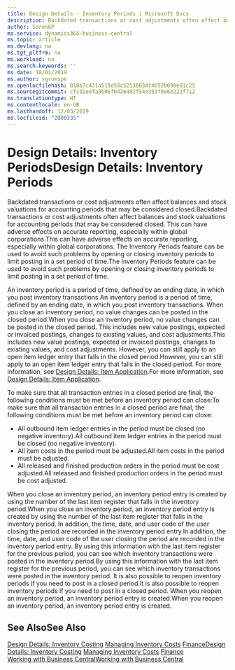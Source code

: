 ```yaml
---
title: Design Details - Inventory Periods | Microsoft Docs
description: Backdated transactions or cost adjustments often affect balances and stock valuations for accounting periods that may be considered closed. This can have adverse effects on accurate reporting, especially within global corporations. The Inventory Periods feature can be used to avoid such problems by opening or closing inventory periods to limit posting in a set period of time.
author: SorenGP
ms.service: dynamics365-business-central
ms.topic: article
ms.devlang: na
ms.tgt_pltfrm: na
ms.workload: na
ms.search.keywords: ''
ms.date: 10/01/2019
ms.author: sgroespe
ms.openlocfilehash: 818b7c431a518d58c52536034f4652b098e91c25
ms.sourcegitcommit: cfc92eefa8b06fb426482f54e393f0e6e222f712
ms.translationtype: HT
ms.contentlocale: en-GB
ms.lasthandoff: 12/03/2019
ms.locfileid: "2880335"
---
```

# <a name="design-details-inventory-periods"></a><span data-ttu-id="ff0c5-105">Design Details: Inventory Periods</span><span class="sxs-lookup"><span data-stu-id="ff0c5-105">Design Details: Inventory Periods</span></span>
<span data-ttu-id="ff0c5-106">Backdated transactions or cost adjustments often affect balances and stock valuations for accounting periods that may be considered closed.</span><span class="sxs-lookup"><span data-stu-id="ff0c5-106">Backdated transactions or cost adjustments often affect balances and stock valuations for accounting periods that may be considered closed.</span></span> <span data-ttu-id="ff0c5-107">This can have adverse effects on accurate reporting, especially within global corporations.</span><span class="sxs-lookup"><span data-stu-id="ff0c5-107">This can have adverse effects on accurate reporting, especially within global corporations.</span></span> <span data-ttu-id="ff0c5-108">The Inventory Periods feature can be used to avoid such problems by opening or closing inventory periods to limit posting in a set period of time.</span><span class="sxs-lookup"><span data-stu-id="ff0c5-108">The Inventory Periods feature can be used to avoid such problems by opening or closing inventory periods to limit posting in a set period of time.</span></span>  

 <span data-ttu-id="ff0c5-109">An inventory period is a period of time, defined by an ending date, in which you post inventory transactions.</span><span class="sxs-lookup"><span data-stu-id="ff0c5-109">An inventory period is a period of time, defined by an ending date, in which you post inventory transactions.</span></span> <span data-ttu-id="ff0c5-110">When you close an inventory period, no value changes can be posted in the closed period.</span><span class="sxs-lookup"><span data-stu-id="ff0c5-110">When you close an inventory period, no value changes can be posted in the closed period.</span></span> <span data-ttu-id="ff0c5-111">This includes new value postings, expected or invoiced postings, changes to existing values, and cost adjustments.</span><span class="sxs-lookup"><span data-stu-id="ff0c5-111">This includes new value postings, expected or invoiced postings, changes to existing values, and cost adjustments.</span></span> <span data-ttu-id="ff0c5-112">However, you can still apply to an open item ledger entry that falls in the closed period.</span><span class="sxs-lookup"><span data-stu-id="ff0c5-112">However, you can still apply to an open item ledger entry that falls in the closed period.</span></span> <span data-ttu-id="ff0c5-113">For more information, see [Design Details: Item Application](design-details-item-application.md).</span><span class="sxs-lookup"><span data-stu-id="ff0c5-113">For more information, see [Design Details: Item Application](design-details-item-application.md).</span></span>  

 <span data-ttu-id="ff0c5-114">To make sure that all transaction entries in a closed period are final, the following conditions must be met before an inventory period can close:</span><span class="sxs-lookup"><span data-stu-id="ff0c5-114">To make sure that all transaction entries in a closed period are final, the following conditions must be met before an inventory period can close:</span></span>  

-   <span data-ttu-id="ff0c5-115">All outbound item ledger entries in the period must be closed (no negative inventory).</span><span class="sxs-lookup"><span data-stu-id="ff0c5-115">All outbound item ledger entries in the period must be closed (no negative inventory).</span></span>  
-   <span data-ttu-id="ff0c5-116">All item costs in the period must be adjusted.</span><span class="sxs-lookup"><span data-stu-id="ff0c5-116">All item costs in the period must be adjusted.</span></span>  
-   <span data-ttu-id="ff0c5-117">All released and finished production orders in the period must be cost adjusted.</span><span class="sxs-lookup"><span data-stu-id="ff0c5-117">All released and finished production orders in the period must be cost adjusted.</span></span>  

 <span data-ttu-id="ff0c5-118">When you close an inventory period, an inventory period entry is created by using the number of the last item register that falls in the inventory period.</span><span class="sxs-lookup"><span data-stu-id="ff0c5-118">When you close an inventory period, an inventory period entry is created by using the number of the last item register that falls in the inventory period.</span></span> <span data-ttu-id="ff0c5-119">In addition, the time, date, and user code of the user closing the period are recorded in the inventory period entry.</span><span class="sxs-lookup"><span data-stu-id="ff0c5-119">In addition, the time, date, and user code of the user closing the period are recorded in the inventory period entry.</span></span> <span data-ttu-id="ff0c5-120">By using this information with the last item register for the previous period, you can see which inventory transactions were posted in the inventory period.</span><span class="sxs-lookup"><span data-stu-id="ff0c5-120">By using this information with the last item register for the previous period, you can see which inventory transactions were posted in the inventory period.</span></span> <span data-ttu-id="ff0c5-121">It is also possible to reopen inventory periods if you need to post in a closed period.</span><span class="sxs-lookup"><span data-stu-id="ff0c5-121">It is also possible to reopen inventory periods if you need to post in a closed period.</span></span> <span data-ttu-id="ff0c5-122">When you reopen an inventory period, an inventory period entry is created.</span><span class="sxs-lookup"><span data-stu-id="ff0c5-122">When you reopen an inventory period, an inventory period entry is created.</span></span>  

## <a name="see-also"></a><span data-ttu-id="ff0c5-123">See Also</span><span class="sxs-lookup"><span data-stu-id="ff0c5-123">See Also</span></span>  
 <span data-ttu-id="ff0c5-124">[Design Details: Inventory Costing](design-details-inventory-costing.md) [Managing Inventory Costs](finance-manage-inventory-costs.md) [Finance](finance.md)</span><span class="sxs-lookup"><span data-stu-id="ff0c5-124">[Design Details: Inventory Costing](design-details-inventory-costing.md) [Managing Inventory Costs](finance-manage-inventory-costs.md) [Finance](finance.md)</span></span>  
 [<span data-ttu-id="ff0c5-125">Working with Business Central</span><span class="sxs-lookup"><span data-stu-id="ff0c5-125">Working with Business Central</span></span>](ui-work-product.md)
